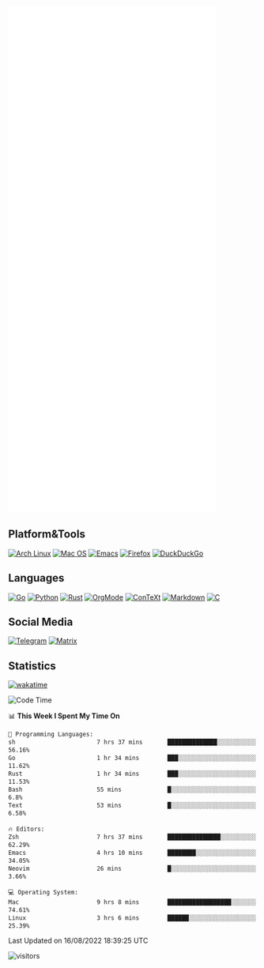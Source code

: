 ![Metrics](https://github.com/SteamedFish/SteamedFish/blob/master/github-metrics.svg)

## Platform&Tools

[![Arch Linux](https://img.shields.io/badge/ArchLinux-1793D1?logo=arch-linux&logoColor=fff&style=flat-square)](https://archlinux.org/)
[![Mac OS](https://img.shields.io/badge/MacOS-000000?style=flat-square&logo=macos&logoColor=F0F0F0)](https://www.apple.com/macos/)
[![Emacs](https://img.shields.io/badge/Emacs-%237F5AB6.svg?&style=flat-square&logo=gnu-emacs&logoColor=white)](https://www.gnu.org/software/emacs/)
[![Firefox](https://img.shields.io/badge/Firefox-FF7139?style=flat-square&logo=Firefox-Browser&logoColor=white)](https://firefox.com/)
[![DuckDuckGo](https://img.shields.io/badge/DuckDuckGo-DE5833?style=flat-square&logo=DuckDuckGo&logoColor=white)](https://duckduckgo.com/)

## Languages

[![Go](https://img.shields.io/badge/Golang-%2300ADD8.svg?style=flat-square&logo=go&logoColor=white)](https://golang.org/)
[![Python](https://img.shields.io/badge/Python-3670A0?style=flat-square&logo=python&logoColor=ffdd54)](https://www.python.org/)
[![Rust](https://img.shields.io/badge/Rust-%23000000.svg?style=flat-square&logo=rust&logoColor=white)](https://www.rust-lang.org/)
[![OrgMode](https://img.shields.io/badge/OrgMode-%23000000.svg?style=flat-square&logo=org&logoColor=white)](https://orgmode.org/)
[![ConTeXt](https://img.shields.io/badge/ConTeXt-%23008080.svg?style=flat-square&logo=latex&logoColor=white)](https://contextgarden.net/)
[![Markdown](https://img.shields.io/badge/MarkDown-%23000000.svg?style=flat-square&logo=markdown&logoColor=white)](https://daringfireball.net/projects/markdown/)
[![C](https://img.shields.io/badge/C-%2300599C.svg?style=flat-square&logo=c&logoColor=white)](https://www.iso.org/standard/74528.html)

## Social Media
[![Telegram](https://img.shields.io/badge/SteamedFish-2CA5E0?style=social&logo=telegram&logoColor=white)](https://t.me/SteamedFish)
[![Matrix](https://img.shields.io/badge/SteamedFish-2CA5E0?style=social&logo=matrix&logoColor=black)](https://matrix.to/#/@i:steamedfish.org)

## Statistics
[![wakatime](https://wakatime.com/badge/user/168280d6-fcf2-4b4f-ad3a-dc4612f35b38.svg)](https://wakatime.com/@168280d6-fcf2-4b4f-ad3a-dc4612f35b38)

<!--START_SECTION:waka-->
![Code Time](http://img.shields.io/badge/Code%20Time-1%2C333%20hrs%2028%20mins-blue)

📊 **This Week I Spent My Time On** 

```text
💬 Programming Languages: 
sh                       7 hrs 37 mins       ██████████████░░░░░░░░░░░   56.16% 
Go                       1 hr 34 mins        ███░░░░░░░░░░░░░░░░░░░░░░   11.62% 
Rust                     1 hr 34 mins        ███░░░░░░░░░░░░░░░░░░░░░░   11.53% 
Bash                     55 mins             █░░░░░░░░░░░░░░░░░░░░░░░░   6.8% 
Text                     53 mins             █░░░░░░░░░░░░░░░░░░░░░░░░   6.58%

🔥 Editors: 
Zsh                      7 hrs 37 mins       ███████████████░░░░░░░░░░   62.29% 
Emacs                    4 hrs 10 mins       ████████░░░░░░░░░░░░░░░░░   34.05% 
Neovim                   26 mins             █░░░░░░░░░░░░░░░░░░░░░░░░   3.66%

💻 Operating System: 
Mac                      9 hrs 8 mins        ██████████████████░░░░░░░   74.61% 
Linux                    3 hrs 6 mins        ██████░░░░░░░░░░░░░░░░░░░   25.39%

```


 Last Updated on 16/08/2022 18:39:25 UTC
<!--END_SECTION:waka-->

![visitors](https://visitor-badge.laobi.icu/badge?page_id=SteamedFish.SteamedFish)
